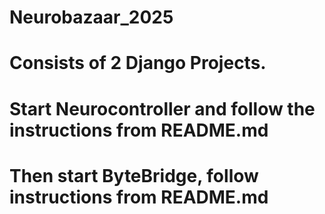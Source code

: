 # Neurobazaar_2025

# Consists of 2 Django Projects.
# Start Neurocontroller and follow the instructions from README.md
# Then start ByteBridge, follow instructions from README.md
